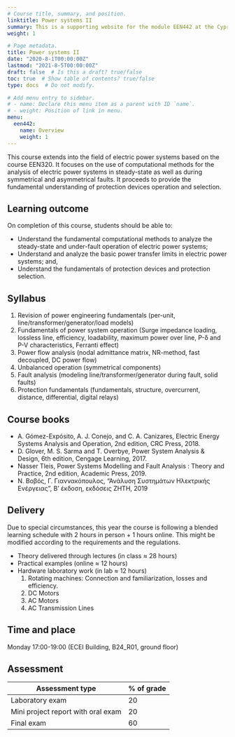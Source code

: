 ```yaml
---
# Course title, summary, and position.
linktitle: Power systems II
summary: This is a supporting website for the module EEN442 at the Cyprus University of Technology
weight: 1

# Page metadata.
title: Power systems II
date: "2020-8-1T00:00:00Z"
lastmod: "2021-8-5T00:00:00Z"
draft: false  # Is this a draft? true/false
toc: true  # Show table of contents? true/false
type: docs  # Do not modify.

# Add menu entry to sidebar.
# - name: Declare this menu item as a parent with ID `name`.
# - weight: Position of link in menu.
menu:
  een442:
    name: Overview
    weight: 1
---
```



This course extends into the field of electric power systems based on the course EEN320. It focuses on the use of computational methods for the analysis of electric power systems in steady-state as well as during symmetrical and asymmetrical faults. It proceeds to provide the fundamental understanding of protection devices operation and selection.

## Learning outcome

On completion of this course, students should be able to:

- Understand the fundamental computational methods to analyze the steady-state and
under-fault operation of electric power systems;
- Understand and analyze the basic power transfer limits in electric power systems; and,
- Understand the fundamentals of protection devices and protection selection.

## Syllabus

1. Revision of power engineering fundamentals (per-unit,
line/transformer/generator/load models) 
2. Fundamentals of power system operation (Surge impedance loading, lossless line,
efficiency, loadability, maximum power over line, P-δ and P-V
characteristics, Ferranti effect)
3. Power flow analysis (nodal admittance matrix, NR-method, fast
decoupled, DC power flow)
4. Unbalanced operation (symmetrical components)
5. Fault analysis (modeling line/transformer/generator during fault, solid
faults)
6. Protection fundamentals (fundamentals, structure, overcurrent, distance,
differential, digital relays)

## Course books

- A. Gómez-Expósito, A. J. Conejo, and C. A. Canizares, Electric Energy Systems Analysis and Operation, 2nd edition, CRC Press, 2018.
- D. Glover, M. S. Sarma and T. Overbye, Power System Analysis & Design, 6th edition, Cengage Learning, 2017.
- Nasser Tleis, Power Systems Modelling and Fault Analysis : Theory and Practice, 2nd edition, Academic Press, 2019.
- Ν. Βοβός, Γ. Γιαννακόπουλος, “Ανάλυση Συστημάτων Ηλεκτρικής Ενέργειας”, Β’ έκδοση, εκδόσεις ΖΗΤΗ, 2019

## Delivery

Due to special circumstances, this year the course is following a blended learning schedule with 2 hours in person + 1 hours online. This might be modified according to the requirements and the regulations.

- Theory delivered through lectures (in class ≈ 28 hours)
- Practical examples (online ≈ 12 hours)
- Hardware laboratory work (in lab ≈ 12 hours)
    1. Rotating machines: Connection and familiarization, losses and efficiency.
    2. DC Motors
    3. AC Motors
    4. AC Transmission Lines




## Time and place

Monday 17:00-19:00 (ECEI Building, B24_R01, ground floor)

## Assessment

| Assessment type | % of grade |
|-----------------|------------|
| Laboratory exam | 20          |
| Mini project report with oral exam | 20         |
| Final exam      | 60         |
